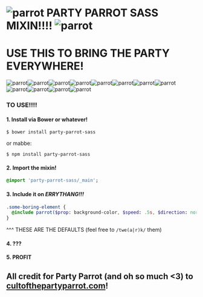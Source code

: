 # ![parrot][left] PARTY PARROT SASS MIXIN!!!! ![parrot][right]
# USE THIS TO BRING THE PARTY EVERYWHERE!
![parrot][middle]![parrot][middle]![parrot][middle]![parrot][middle]![parrot][middle]![parrot][middle]![parrot][middle]![parrot][middle]![parrot][middle]![parrot][middle]![parrot][middle]![parrot][middle]

### TO USE!!!!

#### 1. Install via Bower or whatever!

  ```
  $ bower install party-parrot-sass
  ```

  or mabbe:

  ```
  $ npm install party-parrot-sass
  ```

#### 2. Import the mixin!

  ```SASS
  @import 'party-parrot-sass/_main';
  ```

#### 3. Include it on *ERRYTHANG!!!*

  ```SASS
  .some-boring-element {
    @include parrot($prop: background-color, $speed: .5s, $direction: normal);
  }
  ```

  ^^^ THESE ARE THE DEFAULTS (feel free to `/twe(a|r)k/` them)

#### 4. ???

#### 5. PROFIT

## All credit for Party Parrot (and oh so much <3) to [cultofthepartyparrot.com][cult]!


[left]: http://cultofthepartyparrot.com/parrots/hd/parrot.gif
[right]: http://cultofthepartyparrot.com/parrots/hd/rightparrot.gif
[middle]: http://cultofthepartyparrot.com/parrots/hd/middleparrot.gif
[cult]: http://cultofthepartyparrot.com/
